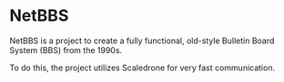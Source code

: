 # NetBBS

NetBBS is a project to create a fully functional, old-style Bulletin Board System (BBS) from the 1990s.

To do this, the project utilizes Scaledrone for very fast communication.
